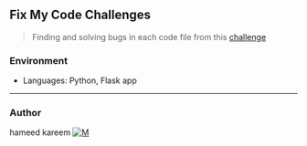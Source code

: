 ## Fix My Code Challenges
> Finding and solving bugs in each code file from this [challenge](https://github.com/holbertonschool/0x01-Fix_My_Code_Challenge)

### Environment
* Languages: Python, Flask app
---
### Author
hameed kareem [![M](https://upload.wikimedia.org/wikipedia/fr/thumb/c/c8/Twitter_Bird.svg/30px-Twitter_Bird.svg.png)](https://twitter.com/hameed__kareem)
